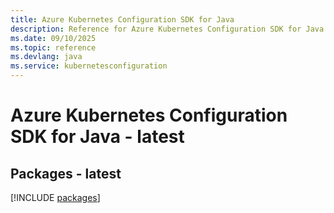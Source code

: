 ```yaml
---
title: Azure Kubernetes Configuration SDK for Java
description: Reference for Azure Kubernetes Configuration SDK for Java
ms.date: 09/10/2025
ms.topic: reference
ms.devlang: java
ms.service: kubernetesconfiguration
---
```

# Azure Kubernetes Configuration SDK for Java - latest
## Packages - latest
[!INCLUDE [packages](kubernetes-configuration-index.md)]